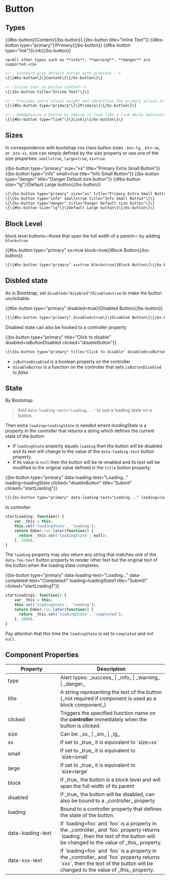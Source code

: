 # Button


## Types

<div class="bs-example">
    {{#bs-button}}Content{{/bs-button}}
    {{bs-button title="Inline Text"}}
    {{#bs-button type="primary"}}Primary{{/bs-button}}
    {{#bs-button type="link"}}Link{{/bs-button}}

    <p>All other types such as **info**, **warning**, **danger** are supported.</p>
</div>


``` html
<!-- Standard gray default button with gradient -->
\{\{#bs-button\}\}Content\{\{/bs-button\}\}

<!--Inline text as button content-->
\{\{bs-button title="Inline Text"\}\}

<!-- Provides extra visual weight and identifies the primary action in a set of buttons -->
\{\{#bs-button type="primary"\}\}Primary\{\{/bs-button\}\}

<!-- Deemphasize a button by making it look like a link while maintaining button behavior -->
\{\{#bs-button type="link"\}\}Link\{\{/bs-button\}\}
```


## Sizes

In correspondence with bootstrap css class button sizes `.btn-lg`, `.btn-sm`, or `.btn-xs`, size can simply defined by the _size_ property or use one of the size properties: `small=true`, `large=true`, `xs=true`

<div class="bs-example">
    <p>
        {{bs-button type="primary" size="xs" title="Primary Extra Small Button"}}
        {{bs-button type="info" small=true title="Info Small Button"}}
        {{bs-button type="danger" title="Danger Default size button"}}
        {{#bs-button size="lg"}}Default Large button{{/bs-button}}
    </p>
</div>

``` html
\{\{bs-button type="primary" size="xs" title="Primary Extra Small Button"\}\}
\{\{bs-button type="info" small=true title="Info Small Button"\}\}
\{\{bs-button type="danger" title="Danger Default size button"\}\}
\{\{#bs-button size="lg"\}\}Default Large button\{\{/bs-button\}\}
```

## Block Level

block level buttons—those that span the full width of a parent— by adding `block=true`

<div class="bs-example">
    {{#bs-button type="primary" xs=true block=true}}Block Button{{/bs-button}}
</div>

``` html
\{\{#bs-button type="primary" xs=true block=true}}Block Button\{\{/bs-button\}\}
```

## Disbled state

As in Bootstrap, set `disabled="disabled"`/`disabled=true` to make the button unclickable.

<div class="bs-example">
    {{#bs-button type="primary" disabled=true}}Disabled Button{{/bs-button}}
</div>

``` html
\{\{#bs-button type="primary" disabled=true\}\}Disabled Button\{\{/bs-button\}\}
```

Disabled state can also be hooked to a controller property

<div class="bs-example">
    {{bs-button type="primary" title="Click to disable" disabled=isButtonDisabled clicked="disableButton"}}
</div>

``` html
\{\{bs-button type="primary" title="Click to disable" disabled=isButtonDisabled clicked="disableButton"\}\}
```

* `isButtonDisabled` is a boolean property on the controller
* `disableButton` is a function on the controller that sets `isButtonDisabled` to _false_


## State

By Bootstrap:
> Add `data-loading-text="Loading..."` to use a loading state on a button.

Then extra `loading=loadingState` is needed where *loadingState* is a property in the *controller* that returns a string which
defines the current state of the button:

* If `loadingState` property equals `loading` then the button will be disabled and its text will change to the value of the `data-loading-text` button property.
* If its value is `null` then the button will be re-enabled and its text will be modified to the original value defined in the `title` button property.

<div class="bs-example">
    {{bs-button type="primary" data-loading-text="Loading..." loading=loadingState clicked="disableButton" title="Submit" clicked="startLoading"}}
</div>


``` html
\{\{bs-button type="primary" data-loading-text="Loading..." loading=loadingState title="Submit" clicked="startLoading"\}\}
```

<p>In controller:</p>

``` javascript
startLoading: function() {
    var _this = this;
    this.set('loadingState', 'loading');
    return Ember.run.later(function() {
      return _this.set('loadingState', null);
    }, 2000);
}
```

The `loading` property may also return any string that matches one of the `data-foo-text` button property to render other text
but the original text of the button when the loading state completes.

<div class="bs-example">
    {{bs-button type="primary" data-loading-text="Loading..." data-completed-text="Completed!" loading=loadingState1 title="Submit!" clicked="startLoading1"}}
</div>

``` javascript
startLoading1: function() {
    var _this = this;
    this.set('loadingState', 'loading');
    return Ember.run.later(function() {
      return _this.set('loadingState', 'completed');
    }, 2000);
}
```

Pay attention that this time the `loadingState` is set to `completed` and not `null`.



## Component Properties

<div class="table-responsive">
    <table class="table table-bordered table-striped">
        <thead>
            <tr>
                <th style="width: 150px;">Property</th>
                <th>Description</th>
            </tr>
        </thead>
        <tbody>
            <tr>
                <td>type</td>
                <td>Alert types: _success_ | _info_ | _warning_ | _danger_</td>
            </tr>
            <tr>
                <td>title</td>
                <td>A string representing the text of the button (_not required if component is used as a block component_)</td>
            </tr>
            <tr>
                <td>clicked</td>
                <td>Triggers the specified function name on the <strong>controller</strong> immediately when the button is clicked.</td>
            </tr>
            <tr>
                <td>size</td>
                <td>Can be: _sx_ | _sm_ | _lg_</td>
            </tr>
            <tr>
                <td>xs</td>
                <td>If set to _true_ it is equivalent to `size=xs`</td>
            </tr>
            <tr>
                <td>small</td>
                <td>If set to _true_ it is equivalent to `size=small`</td>
            </tr>
            <tr>
                <td>large</td>
                <td>If set to _true_ it is equivalent to `size=large`</td>
            </tr>
            <tr>
                <td>block</td>
                <td>If _true_ the button is a block level and will span the full width of its parent</td>
            </tr>
            <tr>
                <td>disabled</td>
                <td>If _true_ the button will be disabled, can also be bound to a _controller_ property</td>
            </tr>
            <tr>
                <td>loading</td>
                <td>Bound to a controller property that defines the state of the button.</td>
            </tr>
            <tr>
                <td>data-loading-text</td>
                <td>If `loading=foo` and `foo` is a property in the _controller_ and `foo` property returns `loading`, then the text of the button will be changed to the value of _this_ property.</td>
            </tr>
            <tr>
                <td>data-xxx-text</td>
                <td>If `loading=foo` and `foo` is a property in the _controller_ and `foo` property returns `xxx`, then the text of the button will be changed to the value of _this_ property.</td>
            </tr>
        </tbody>
    </table>

